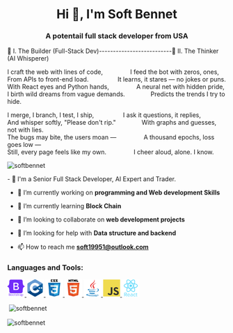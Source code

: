 <h1 align="center">Hi 👋, I'm Soft Bennet</h1>
<h3 align="center">A potentail full stack developer from USA</h3>

🧱 I. The Builder (Full-Stack Dev)--------------------------🧠 II. The Thinker (AI Whisperer)                

  I craft the web with lines of code,&nbsp;&nbsp;&nbsp;&nbsp;&nbsp;&nbsp;&nbsp;&nbsp;&nbsp;&nbsp;&nbsp;&nbsp;&nbsp;&nbsp;&nbsp;&nbsp;I feed the bot with zeros, ones,              
  From APIs to front-end load.&nbsp;&nbsp;&nbsp;&nbsp;&nbsp;&nbsp;&nbsp;&nbsp;&nbsp;&nbsp;&nbsp;&nbsp;&nbsp;&nbsp;&nbsp;&nbsp;&nbsp;It learns, it stares — no jokes or puns.       
  With React eyes and Python hands,&nbsp;&nbsp;&nbsp;&nbsp;&nbsp;&nbsp;&nbsp;&nbsp;&nbsp;&nbsp;&nbsp;&nbsp;&nbsp;&nbsp;&nbsp;&nbsp;A neural net with hidden pride,                  
  I birth wild dreams from vague demands.&nbsp;&nbsp;&nbsp;&nbsp;&nbsp;&nbsp;&nbsp;&nbsp;&nbsp;&nbsp;&nbsp;&nbsp;&nbsp;&nbsp;&nbsp;Predicts the trends I try to hide.               

  I merge, I branch, I test, I ship,&nbsp;&nbsp;&nbsp;&nbsp;&nbsp;&nbsp;&nbsp;&nbsp;&nbsp;&nbsp;&nbsp;&nbsp;&nbsp;&nbsp;&nbsp;&nbsp;&nbsp;I ask it questions, it replies,                 
  And whisper softly, "Please don't rip."&nbsp;&nbsp;&nbsp;&nbsp;&nbsp;&nbsp;&nbsp;&nbsp;&nbsp;&nbsp;&nbsp;&nbsp;&nbsp;&nbsp;&nbsp;With graphs and guesses, not with lies.        
  The bugs may bite, the users moan —&nbsp;&nbsp;&nbsp;&nbsp;&nbsp;&nbsp;&nbsp;&nbsp;&nbsp;&nbsp;&nbsp;&nbsp;&nbsp;&nbsp;&nbsp;&nbsp;A thousand epochs, loss goes low —              
  Still, every page feels like my own.&nbsp;&nbsp;&nbsp;&nbsp;&nbsp;&nbsp;&nbsp;&nbsp;&nbsp;&nbsp;&nbsp;&nbsp;&nbsp;&nbsp;&nbsp;&nbsp;I cheer aloud, alone. I know.    
  

<p align="left"> <img src="https://komarev.com/ghpvc/?username=softbennet&label=Profile%20views&color=0e75b6&style=flat" alt="softbennet" /> </p>
- 🔭 I'm a Senior Full Stack Developer, AI Expert and Trader.

- 🔭 I’m currently working on **programming and Web development Skills**

- 🌱 I’m currently learning **Block Chain**

- 👯 I’m looking to collaborate on **web development projects**

- 🤝 I’m looking for help with **Data structure and backend**

- 📫 How to reach me **soft19951@outlook.com**


<h3 align="left">Languages and Tools:</h3>
<p align="left"> <a href="https://getbootstrap.com" target="_blank"> <img src="https://raw.githubusercontent.com/devicons/devicon/master/icons/bootstrap/bootstrap-plain-wordmark.svg" alt="bootstrap" width="40" height="40"/> </a> <a href="https://www.w3schools.com/cpp/" target="_blank"> <img src="https://raw.githubusercontent.com/devicons/devicon/master/icons/cplusplus/cplusplus-original.svg" alt="cplusplus" width="40" height="40"/> </a> <a href="https://www.w3schools.com/css/" target="_blank"> <img src="https://raw.githubusercontent.com/devicons/devicon/master/icons/css3/css3-original-wordmark.svg" alt="css3" width="40" height="40"/> </a> <a href="https://www.w3.org/html/" target="_blank"> <img src="https://raw.githubusercontent.com/devicons/devicon/master/icons/html5/html5-original-wordmark.svg" alt="html5" width="40" height="40"/> </a> <a href="https://www.java.com" target="_blank"> <img src="https://raw.githubusercontent.com/devicons/devicon/master/icons/java/java-original.svg" alt="java" width="40" height="40"/> </a> <a href="https://developer.mozilla.org/en-US/docs/Web/JavaScript" target="_blank"> <img src="https://raw.githubusercontent.com/devicons/devicon/master/icons/javascript/javascript-original.svg" alt="javascript" width="40" height="40"/> </a> <a href="https://reactjs.org/" target="_blank"> <img src="https://raw.githubusercontent.com/devicons/devicon/master/icons/react/react-original-wordmark.svg" alt="react" width="40" height="40"/> </a> </p>

<p>&nbsp;<img align="center" src="https://github-readme-stats.vercel.app/api?username=softbennet&show_icons=true&locale=en" alt="softbennet" /></p>

<p><img align="center" src="https://github-readme-streak-stats.herokuapp.com/?user=softbennet&" alt="softbennet" /></p>
